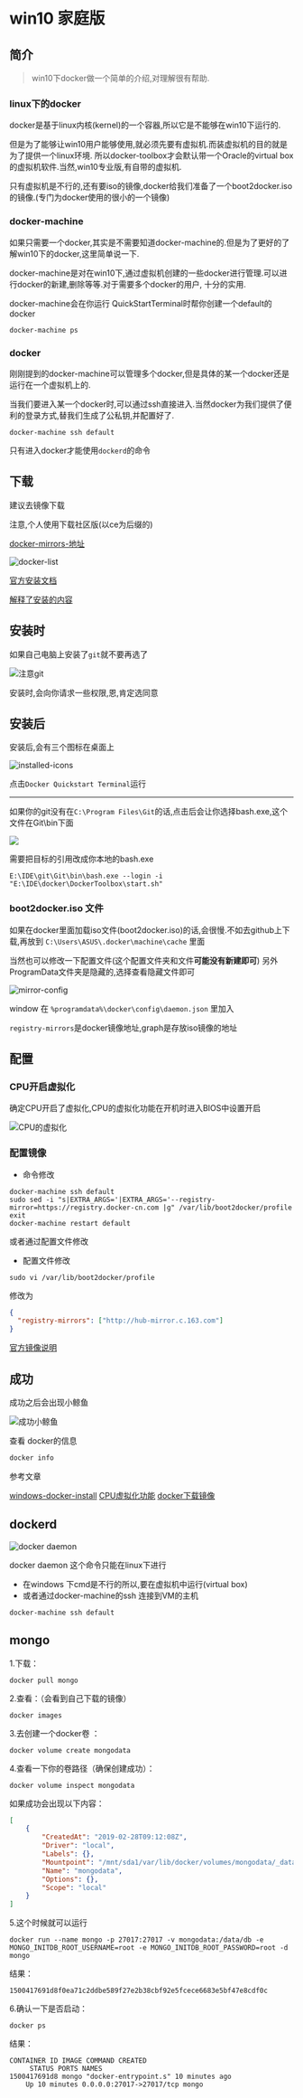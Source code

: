 # win10 家庭版

## 简介

>win10下docker做一个简单的介绍,对理解很有帮助.

### linux下的docker

docker是基于linux内核(kernel)的一个容器,所以它是不能够在win10下运行的.

但是为了能够让win10用户能够使用,就必须先要有虚拟机.而装虚拟机的目的就是为了提供一个linux环境.
所以docker-toolbox才会默认带一个Oracle的virtual box的虚拟机软件.当然,win10专业版,有自带的虚拟机.

只有虚拟机是不行的,还有要iso的镜像,docker给我们准备了一个boot2docker.iso的镜像.(专门为docker使用的很小的一个镜像)

### docker-machine

如果只需要一个docker,其实是不需要知道docker-machine的.但是为了更好的了解win10下的docker,这里简单说一下.

docker-machine是对在win10下,通过虚拟机创建的一些docker进行管理.可以进行docker的新建,删除等等.对于需要多个docker的用户,
十分的实用.

docker-machine会在你运行 QuickStartTerminal时帮你创建一个default的docker

```
docker-machine ps
```



### docker

刚刚提到的docker-machine可以管理多个docker,但是具体的某一个docker还是运行在一个虚拟机上的.

当我们要进入某一个docker时,可以通过ssh直接进入.当然docker为我们提供了便利的登录方式,替我们生成了公私钥,并配置好了.

```
docker-machine ssh default
```

只有进入docker才能使用`dockerd`的命令

## 下载

建议去镜像下载

注意,个人使用下载社区版(以ce为后缀的)

[docker-mirrors-地址](http://mirrors.aliyun.com/docker-toolbox/windows/docker-toolbox/)

![docker-list](install_files/3.jpg)

[官方安装文档](https://docs.docker-cn.com/docker-for-windows/install/#what-to-know-before-you-install)

[解释了安装的内容](https://docs.docker-cn.com/toolbox/toolbox_install_windows/#what-you-get-and-how-it-works)

## 安装时

如果自己电脑上安装了`git`就不要再选了

![注意git](install_files/1.jpg)

安装时,会向你请求一些权限,恩,肯定选同意

## 安装后

安装后,会有三个图标在桌面上


![installed-icons](install_files/4.jpg)

点击`Docker Quickstart Terminal`运行

---

如果你的git没有在`C:\Program Files\Git`的话,点击后会让你选择bash.exe,这个文件在Git\bin下面

![](install_files/5.jpg)

需要把目标的引用改成你本地的bash.exe

```
E:\IDE\git\Git\bin\bash.exe --login -i "E:\IDE\docker\DockerToolbox\start.sh"
```

### boot2docker.iso 文件

如果在docker里面加载iso文件(boot2docker.iso)的话,会很慢.不如去github上下载,再放到
`C:\Users\ASUS\.docker\machine\cache` 里面

当然也可以修改一下配置文件(这个配置文件夹和文件**可能没有新建即可**)
另外ProgramData文件夹是隐藏的,选择查看隐藏文件即可

![mirror-config](install_files/2.jpg)

window 在 `%programdata%\docker\config\daemon.json` 里加入

`registry-mirrors`是docker镜像地址,graph是存放iso镜像的地址

## 配置

### CPU开启虚拟化

确定CPU开启了虚拟化,CPU的虚拟化功能在开机时进入BIOS中设置开启

![CPU的虚拟化](install_files/6.jpg)


### 配置镜像

- 命令修改
```
docker-machine ssh default
sudo sed -i "s|EXTRA_ARGS='|EXTRA_ARGS='--registry-mirror=https://registry.docker-cn.com |g" /var/lib/boot2docker/profile
exit
docker-machine restart default
```

或者通过配置文件修改

- 配置文件修改
```
sudo vi /var/lib/boot2docker/profile
```

修改为
```json
{
  "registry-mirrors": ["http://hub-mirror.c.163.com"]
}
```

[官方镜像说明](https://www.docker-cn.com/registry-mirror)


## 成功

成功之后会出现小鲸鱼

![成功小鲸鱼](install_files/2.jpg)

查看 docker的信息

```bash
docker info
```


参考文章

[windows-docker-install](http://www.runoob.com/docker/windows-docker-install.html)
[CPU虚拟化功能](https://blog.csdn.net/hao_kkkkk/article/details/79853752)
[docker下载镜像](https://blog.csdn.net/u013948858/article/details/80811986)


## dockerd

![docker daemon](install_files/7.jpg)

docker daemon 这个命令只能在linux下进行
- 在windows 下cmd是不行的所以,要在虚拟机中运行(virtual box)
- 或者通过docker-machine的ssh 连接到VM的主机

```
docker-machine ssh default
```


## mongo

1.下载：

```
docker pull mongo 
```

2.查看：（会看到自己下载的镜像）

```
docker images 
```

3.去创建一个docker卷 ：

```
docker volume create mongodata
```

4.查看一下你的卷路径（确保创建成功）：

```
docker volume inspect mongodata
```

如果成功会出现以下内容：

```json
[
    {
        "CreatedAt": "2019-02-28T09:12:08Z",
        "Driver": "local",
        "Labels": {},
        "Mountpoint": "/mnt/sda1/var/lib/docker/volumes/mongodata/_data",
        "Name": "mongodata",
        "Options": {},
        "Scope": "local"
    }
]
```


5.这个时候就可以运行

```
docker run --name mongo -p 27017:27017 -v mongodata:/data/db -e MONGO_INITDB_ROOT_USERNAME=root -e MONGO_INITDB_ROOT_PASSWORD=root -d mongo
```

结果：

```
1500417691d8f0ea71c2ddbe589f27e2b38cbf92e5fcece6683e5bf47e8cdf0c
```

6.确认一下是否启动：

```
docker ps
```

结果：

```
CONTAINER ID IMAGE COMMAND CREATED
     STATUS PORTS NAMES
1500417691d8 mongo "docker-entrypoint.s" 10 minutes ago
    Up 10 minutes 0.0.0.0:27017->27017/tcp mongo
```
